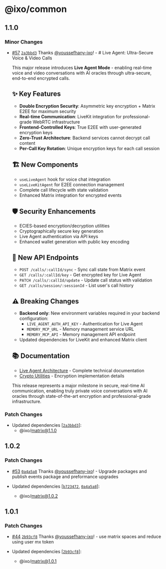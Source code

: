 # @ixo/common

## 1.1.0

### Minor Changes

- [#57](https://github.com/ixoworld/ixo-oracles-boilerplate/pull/57) [`2a3bbd3`](https://github.com/ixoworld/ixo-oracles-boilerplate/commit/2a3bbd3267e1ce9a413eba4a30757e92ee8fa87b) Thanks [@youssefhany-ixo](https://github.com/youssefhany-ixo)! - # Live Agent: Ultra-Secure Voice & Video Calls

  This major release introduces **Live Agent Mode** - enabling real-time voice and video conversations with AI oracles through ultra-secure, end-to-end encrypted calls.

  ## ✨ Key Features

  - **Double Encryption Security**: Asymmetric key encryption + Matrix E2EE for maximum security
  - **Real-time Communication**: LiveKit integration for professional-grade WebRTC infrastructure
  - **Frontend-Controlled Keys**: True E2EE with user-generated encryption keys
  - **Zero-Trust Architecture**: Backend services cannot decrypt call content
  - **Per-Call Key Rotation**: Unique encryption keys for each call session

  ## 🏗️ New Components

  - `useLiveAgent` hook for voice chat integration
  - `useLiveKitAgent` for E2EE connection management
  - Complete call lifecycle with state validation
  - Enhanced Matrix integration for encrypted events

  ## 🛡️ Security Enhancements

  - ECIES-based encryption/decryption utilities
  - Cryptographically secure key generation
  - Live Agent authentication via API keys
  - Enhanced wallet generation with public key encoding

  ## 📡 New API Endpoints

  - `POST /calls/:callId/sync` - Sync call state from Matrix event
  - `GET /calls/:callId/key` - Get encrypted key for Live Agent
  - `PATCH /calls/:callId/update` - Update call status with validation
  - `GET /calls/session/:sessionId` - List user's call history

  ## ⚠️ Breaking Changes

  - **Backend only**: New environment variables required in your backend configuration:
    - `LIVE_AGENT_AUTH_API_KEY` - Authentication for Live Agent
    - `MEMORY_MCP_URL` - Memory management service URL
    - `MEMORY_MCP_API` - Memory management API endpoint
  - Updated dependencies for LiveKit and enhanced Matrix client

  ## 📚 Documentation

  - [Live Agent Architecture](./docs/architecture/calls.md) - Complete technical documentation
  - [Crypto Utilities](./packages/oracles-chain-client/docs/crypto.md) - Encryption implementation details

  This release represents a major milestone in secure, real-time AI communication, enabling truly private voice conversations with AI oracles through state-of-the-art encryption and professional-grade infrastructure.

### Patch Changes

- Updated dependencies [[`2a3bbd3`](https://github.com/ixoworld/ixo-oracles-boilerplate/commit/2a3bbd3267e1ce9a413eba4a30757e92ee8fa87b)]:
  - @ixo/matrix@1.1.0

## 1.0.2

### Patch Changes

- [#53](https://github.com/ixoworld/ixo-oracles-boilerplate/pull/53) [`0a4a5a8`](https://github.com/ixoworld/ixo-oracles-boilerplate/commit/0a4a5a84194acb851e3824e0b74eea54f60c8257) Thanks [@youssefhany-ixo](https://github.com/youssefhany-ixo)! - Upgrade packages and publish events package and preformance upgrades

- Updated dependencies [[`b723472`](https://github.com/ixoworld/ixo-oracles-boilerplate/commit/b72347286054e037436a8be3da3cf840f75223ca), [`0a4a5a8`](https://github.com/ixoworld/ixo-oracles-boilerplate/commit/0a4a5a84194acb851e3824e0b74eea54f60c8257)]:
  - @ixo/matrix@1.0.2

## 1.0.1

### Patch Changes

- [#44](https://github.com/ixoworld/ixo-oracles-boilerplate/pull/44) [`2b93cf8`](https://github.com/ixoworld/ixo-oracles-boilerplate/commit/2b93cf8ef3839c36f03249b9392606211a22a0db) Thanks [@youssefhany-ixo](https://github.com/youssefhany-ixo)! - use matrix spaces and reduce using user mx token

- Updated dependencies [[`2b93cf8`](https://github.com/ixoworld/ixo-oracles-boilerplate/commit/2b93cf8ef3839c36f03249b9392606211a22a0db)]:
  - @ixo/matrix@1.0.1
